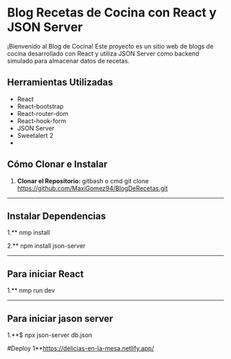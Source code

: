 # Blog  Recetas de Cocina con React y JSON Server

¡Bienvenido al Blog de Cocina! Este proyecto es un sitio web de blogs de cocina desarrollado con React y utiliza JSON Server como backend simulado para almacenar datos de recetas.

## Herramientas Utilizadas

- React
- React-bootstrap
- React-router-dom
- React-hook-form
- JSON Server
- Sweetalert 2
- 

## Cómo Clonar e Instalar

1. **Clonar el Repositorio:**
   gitbash o cmd
   git clone https://github.com/MaxiGomez94/BlogDeRecetas.git
<hr>

## Instalar Dependencias

1.** nmp install

2.** npm install json-server

<hr>

## Para iniciar React 
1.** nmp run dev
 
<hr>

## Para iniciar jason server
1.**$ npx json-server db.json

#Deploy
1**https://delicias-en-la-mesa.netlify.app/
